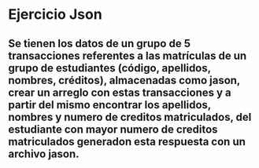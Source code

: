 # Ejercicio Json

## Se tienen los datos de un grupo de 5 transacciones referentes a las matrículas de un grupo de estudiantes (código, apellidos, nombres, créditos), almacenadas como jason, crear un arreglo con estas transacciones y a partir del mismo encontrar los apellidos, nombres y numero de creditos matriculados, del estudiante con mayor numero de creditos matriculados generadon esta respuesta con un archivo jason.